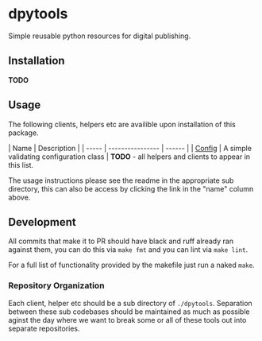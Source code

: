 # dpytools

Simple reusable python resources for digital publishing.

## Installation

**TODO**

## Usage

The following clients, helpers etc are availible upon installation of this package.

| Name | Description |
| ----- | ---------------- | ------ |
| [Config](./dpytools/config/README.md) | A simple validating configuration class |
**TODO** - all helpers and clients to appear in this list.

The usage instructions please see the readme in the appropriate sub directory, this can also be access by clicking the link in the "name" column above.

## Development

All commits that make it to PR should have black and ruff already ran against them, you can do this via `make fmt` and you can lint via `make lint`.

For a full list of functionality provided by the makefile just run a naked `make`.

### Repository Organization

Each client, helper etc should be a sub directory of `./dpytools`. Separation between these sub codebases should be maintained as much as possible aginst the day where we want to break some or all of these tools out into separate repositories.